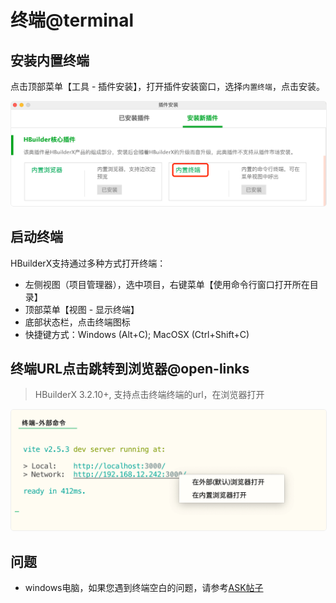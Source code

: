# 终端@terminal

<!--
keyword: 终端,内置终端,命令行工具,terminal,cmd
-->

## 安装内置终端

点击顶部菜单【工具 - 插件安装】，打开插件安装窗口，选择`内置终端`，点击安装。

<img src="/static/snapshots/tutorial/terminal/terminal_install.png" style="zoom: 50%; border: 1px solid #eee; border-radius: 10px;"/>

## 启动终端

HBuilderX支持通过多种方式打开终端：

- 左侧视图（项目管理器），选中项目，右键菜单【使用命令行窗口打开所在目录】
- 顶部菜单【视图 - 显示终端】
- 底部状态栏，点击终端图标
- 快捷键方式：Windows (Alt+C); MacOSX (Ctrl+Shift+C)

## 终端URL点击跳转到浏览器@open-links

> HBuilderX 3.2.10+, 支持点击终端终端的url，在浏览器打开

<img src="/static/snapshots/tutorial/terminal/terminal_url.png" style="zoom: 50%; border: 1px solid #eee; border-radius: 10px;"/>

## 问题

- windows电脑，如果您遇到终端空白的问题，请参考[ASK帖子](https://ask.dcloud.net.cn/question/78518)
